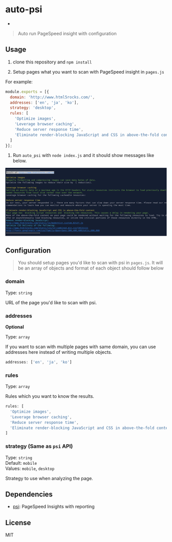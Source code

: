 # auto-psi
-

> Auto run PageSpeed insight with configuration

## Usage

1. clone this repository and `npm install`

1. Setup pages what you want to scan with PageSpeed insight in `pages.js`

  For example:
  ```js
  module.exports = [{
    domain: 'http://www.html5rocks.com/',
    addresses: ['en', 'ja', 'ko'],
    strategy: 'desktop',
    rules: [
      'Optimize images',
      'Leverage browser caching',
      'Reduce server response time',
      'Eliminate render-blocking JavaScript and CSS in above-the-fold content'
    ]
  }];

  ```

1. Run `auto_psi` with `node index.js` and it should show messages like below.

![](./screenshot.png)

## Configuration

> You should setup pages you'd like to scan with psi in `pages.js`.
> It will be an array of objects and format of each object should follow below

### domain

Type: `string`

URL of the page you'd like to scan with psi.

### addresses

**Optional**

Type: `array`

If you want to scan with multiple pages with same domain, you can use addresses here instead of writing multiple objects.

```js
addresses: ['en', 'ja', 'ko']
```

### rules

Type: `array`

Rules which you want to know the results.

```js
rules: [
  'Optimize images',
  'Leverage browser caching',
  'Reduce server response time',
  'Eliminate render-blocking JavaScript and CSS in above-the-fold content'
]
```

### strategy (Same as `psi` API)

Type: `string`<br/>
Default: `mobile`<br/>
Values: `mobile`, `desktop`<br/>

Strategy to use when analyzing the page.

## Dependencies

- [psi](https://github.com/addyosmani/psi): PageSpeed Insights with reporting

## License

MIT
